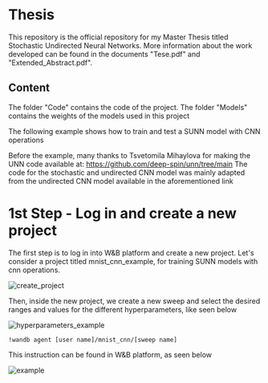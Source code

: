 # Thesis

This repository is the official repository for my Master Thesis titled Stochastic Undirected Neural Networks.
More information about the work developed can be found in the documents "Tese.pdf" and "Extended_Abstract.pdf".

## Content

The folder "Code" contains the code of the project. 
The folder "Models" contains the weights of the models used in this project

The following example shows how to train and test a SUNN model with CNN operations

Before the example, many thanks to Tsvetomila Mihaylova for making the UNN code available at: https://github.com/deep-spin/unn/tree/main
The code for the stochastic and undirected CNN model was mainly adapted from the undirected CNN model available in the aforementioned link

# 1st Step - Log in and create a new project

The first step is to log in into W&B platform and create a new project. Let's consider a project titled mnist_cnn_example, for training SUNN models with cnn operations.

![create_project](https://github.com/ricardosimoes00/Thesis/Example_Images/create_project.png?)

Then, inside the new project, we create a new sweep and select the desired ranges and values for the different hyperparameters, like seen below

![hyperparameters_example](https://github.com/ricardosimoes00/Thesis/Example_Images/hyperparameters_example.png?)

```
!wandb agent [user name]/mnist_cnn/[sweep name]
```

This instruction can be found in W&B platform, as seen below

![example](https://github.com/ricardosimoes00/Thesis/Example_Images/example.png?)

